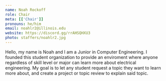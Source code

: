 ```yaml
---
name: Noah Rockoff
role: Chair
meta: [['Chair']]
pronouns: he/him
email: noahlr2@illinois.edu
website: https://discord.gg/rrAHSQHXU3
photo: staffers/noahlr2.jpg
---
```

Hello, my name is Noah and I am a Junior in Computer Engineering. I founded this student organization to provide an enviroment where anyone regardless of skill level or major can learn more about electrical engineering. My goal is to let any student request a topic they want to learn more about, and create a project or topic review to explain said topic. 

